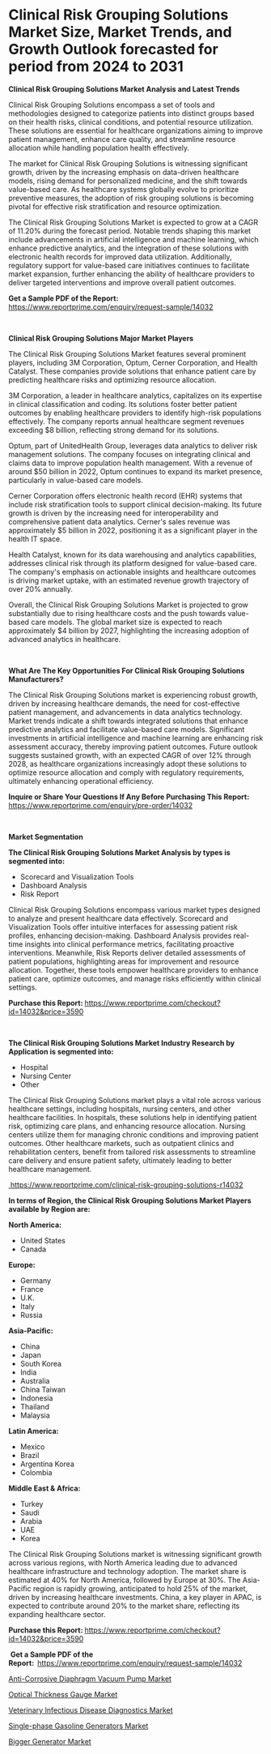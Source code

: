 <p><h1>Clinical Risk Grouping Solutions Market Size, Market Trends, and Growth Outlook forecasted for period from 2024 to 2031</h1></p><p><strong>Clinical Risk Grouping Solutions Market Analysis and Latest Trends</strong></p>
<p><p>Clinical Risk Grouping Solutions encompass a set of tools and methodologies designed to categorize patients into distinct groups based on their health risks, clinical conditions, and potential resource utilization. These solutions are essential for healthcare organizations aiming to improve patient management, enhance care quality, and streamline resource allocation while handling population health effectively.</p><p>The market for Clinical Risk Grouping Solutions is witnessing significant growth, driven by the increasing emphasis on data-driven healthcare models, rising demand for personalized medicine, and the shift towards value-based care. As healthcare systems globally evolve to prioritize preventive measures, the adoption of risk grouping solutions is becoming pivotal for effective risk stratification and resource optimization.</p><p>The Clinical Risk Grouping Solutions Market is expected to grow at a CAGR of 11.20% during the forecast period. Notable trends shaping this market include advancements in artificial intelligence and machine learning, which enhance predictive analytics, and the integration of these solutions with electronic health records for improved data utilization. Additionally, regulatory support for value-based care initiatives continues to facilitate market expansion, further enhancing the ability of healthcare providers to deliver targeted interventions and improve overall patient outcomes.</p></p>
<p><strong>Get a Sample PDF of the Report:&nbsp;</strong> <a href="https://www.reportprime.com/enquiry/request-sample/14032">https://www.reportprime.com/enquiry/request-sample/14032</a></p>
<p>&nbsp;</p>
<p><strong>Clinical Risk Grouping Solutions Major Market Players</strong></p>
<p><p>The Clinical Risk Grouping Solutions Market features several prominent players, including 3M Corporation, Optum, Cerner Corporation, and Health Catalyst. These companies provide solutions that enhance patient care by predicting healthcare risks and optimizing resource allocation.</p><p>3M Corporation, a leader in healthcare analytics, capitalizes on its expertise in clinical classification and coding. Its solutions foster better patient outcomes by enabling healthcare providers to identify high-risk populations effectively. The company reports annual healthcare segment revenues exceeding $8 billion, reflecting strong demand for its solutions.</p><p>Optum, part of UnitedHealth Group, leverages data analytics to deliver risk management solutions. The company focuses on integrating clinical and claims data to improve population health management. With a revenue of around $50 billion in 2022, Optum continues to expand its market presence, particularly in value-based care models.</p><p>Cerner Corporation offers electronic health record (EHR) systems that include risk stratification tools to support clinical decision-making. Its future growth is driven by the increasing need for interoperability and comprehensive patient data analytics. Cerner's sales revenue was approximately $5 billion in 2022, positioning it as a significant player in the health IT space.</p><p>Health Catalyst, known for its data warehousing and analytics capabilities, addresses clinical risk through its platform designed for value-based care. The company's emphasis on actionable insights and healthcare outcomes is driving market uptake, with an estimated revenue growth trajectory of over 20% annually.</p><p>Overall, the Clinical Risk Grouping Solutions Market is projected to grow substantially due to rising healthcare costs and the push towards value-based care models. The global market size is expected to reach approximately $4 billion by 2027, highlighting the increasing adoption of advanced analytics in healthcare.</p></p>
<p>&nbsp;</p>
<p><strong>What Are The Key Opportunities For Clinical Risk Grouping Solutions Manufacturers?</strong></p>
<p><p>The Clinical Risk Grouping Solutions market is experiencing robust growth, driven by increasing healthcare demands, the need for cost-effective patient management, and advancements in data analytics technology. Market trends indicate a shift towards integrated solutions that enhance predictive analytics and facilitate value-based care models. Significant investments in artificial intelligence and machine learning are enhancing risk assessment accuracy, thereby improving patient outcomes. Future outlook suggests sustained growth, with an expected CAGR of over 12% through 2028, as healthcare organizations increasingly adopt these solutions to optimize resource allocation and comply with regulatory requirements, ultimately enhancing operational efficiency.</p></p>
<p><strong>Inquire or Share Your Questions If Any Before Purchasing This Report:</strong> <a href="https://www.reportprime.com/enquiry/pre-order/14032">https://www.reportprime.com/enquiry/pre-order/14032</a></p>
<p>&nbsp;</p>
<p><strong>Market Segmentation</strong></p>
<p><strong>The Clinical Risk Grouping Solutions Market Analysis by types is segmented into:</strong></p>
<p><ul><li>Scorecard and Visualization Tools</li><li>Dashboard Analysis</li><li>Risk Report</li></ul></p>
<p><p>Clinical Risk Grouping Solutions encompass various market types designed to analyze and present healthcare data effectively. Scorecard and Visualization Tools offer intuitive interfaces for assessing patient risk profiles, enhancing decision-making. Dashboard Analysis provides real-time insights into clinical performance metrics, facilitating proactive interventions. Meanwhile, Risk Reports deliver detailed assessments of patient populations, highlighting areas for improvement and resource allocation. Together, these tools empower healthcare providers to enhance patient care, optimize outcomes, and manage risks efficiently within clinical settings.</p></p>
<p><strong>Purchase this Report:&nbsp;</strong><a href="https://www.reportprime.com/checkout?id=14032&price=3590">https://www.reportprime.com/checkout?id=14032&price=3590</a></p>
<p>&nbsp;</p>
<p><strong>The Clinical Risk Grouping Solutions Market Industry Research by Application is segmented into:</strong></p>
<p><ul><li>Hospital</li><li>Nursing Center</li><li>Other</li></ul></p>
<p><p>The Clinical Risk Grouping Solutions market plays a vital role across various healthcare settings, including hospitals, nursing centers, and other healthcare facilities. In hospitals, these solutions help in identifying patient risk, optimizing care plans, and enhancing resource allocation. Nursing centers utilize them for managing chronic conditions and improving patient outcomes. Other healthcare markets, such as outpatient clinics and rehabilitation centers, benefit from tailored risk assessments to streamline care delivery and ensure patient safety, ultimately leading to better healthcare management.</p></p>
<p><a href="https://www.reportprime.com/clinical-risk-grouping-solutions-r14032">&nbsp;https://www.reportprime.com/clinical-risk-grouping-solutions-r14032</a></p>
<p><strong>In terms of Region, the Clinical Risk Grouping Solutions Market Players available by Region are:</strong></p>
<p>
    <p> <strong> North America: </strong>
        <ul>
            <li>United States</li>
            <li>Canada</li>
        </ul>
        </p> 
    <p> <strong> Europe: </strong>
        <ul>
            <li>Germany</li>
            <li>France</li>
            <li>U.K.</li>
            <li>Italy</li>
            <li>Russia</li>
        </ul>
        </p> 
    <p> <strong> Asia-Pacific: </strong>
        <ul>
            <li>China</li>
            <li>Japan</li>
            <li>South Korea</li>
            <li>India</li>
            <li>Australia</li>
            <li>China Taiwan</li>
            <li>Indonesia</li>
            <li>Thailand</li>
            <li>Malaysia</li>
        </ul>
        </p> 
    <p> <strong> Latin America: </strong>
        <ul>
            <li>Mexico</li>
            <li>Brazil</li>
            <li>Argentina Korea</li>
            <li>Colombia</li>
        </ul>
        </p> 
    <p> <strong> Middle East & Africa: </strong>
        <ul>
            <li>Turkey</li>
            <li>Saudi</li>
            <li>Arabia</li>
            <li>UAE</li>
            <li>Korea</li>
        </ul>
    </p>
    </p>
<p><p>The Clinical Risk Grouping Solutions market is witnessing significant growth across various regions, with North America leading due to advanced healthcare infrastructure and technology adoption. The market share is estimated at 40% for North America, followed by Europe at 30%. The Asia-Pacific region is rapidly growing, anticipated to hold 25% of the market, driven by increasing healthcare investments. China, a key player in APAC, is expected to contribute around 20% to the market share, reflecting its expanding healthcare sector.</p></p>
<p><strong>Purchase this Report: </strong><a href="https://www.reportprime.com/checkout?id=14032&price=3590">https://www.reportprime.com/checkout?id=14032&price=3590</a></p>
<p>&nbsp;<strong>Get a Sample PDF of the Report:&nbsp;&nbsp;</strong><a href="https://www.reportprime.com/enquiry/request-sample/14032">https://www.reportprime.com/enquiry/request-sample/14032</a></p>
<p><strong></strong></p>
<p><p><a href="https://medium.com/@waddy46852/the-comprehensive-anti-corrosive-diaphragm-vacuum-pump-market-research-report-is-essential-for-438b689bc637">Anti-Corrosive Diaphragm Vacuum Pump Market</a></p><p><a href="https://www.linkedin.com/pulse/global-optical-thickness-gauge-market-projected-grow-cagr-85ble?trackingId=piorxbHST8WZzyWWP06uJA%3D%3D">Optical Thickness Gauge Market</a></p><p><a href="https://github.com/gulaimolin/Market-Research-Report-List-6/blob/main/veterinary-infectious-disease-diagnostics-market.md">Veterinary Infectious Disease Diagnostics Market</a></p><p><a href="https://issuu.com/reportprime-2/docs/single-phase-gasoline-generators-ma_a1d13321dde01b">Single-phase Gasoline Generators Market</a></p><p><a href="https://issuu.com/reportprime-2/docs/bigger-generator-market-size-2030.p_f641412658dbb3">Bigger Generator Market</a></p></p>